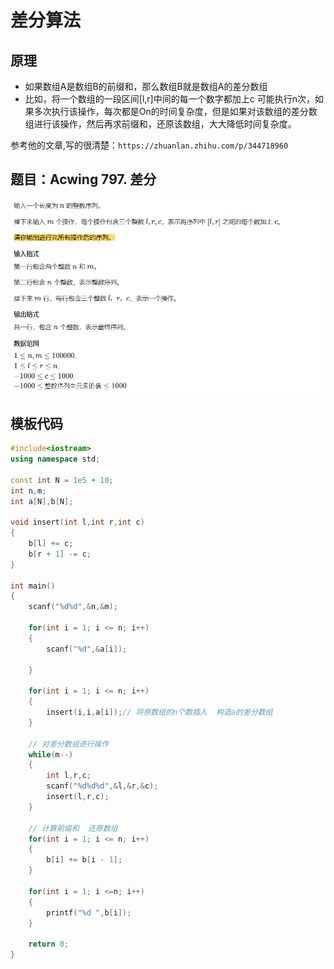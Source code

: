 # 差分算法

## 原理

* 如果数组A是数组B的前缀和，那么数组B就是数组A的差分数组
* 比如，将一个数组的一段区间[l,r]中间的每一个数字都加上c 可能执行n次，如果多次执行该操作，每次都是On的时间复杂度，但是如果对该数组的差分数组进行该操作，然后再求前缀和，还原该数组，大大降低时间复杂度。

参考他的文章,写的很清楚：```https://zhuanlan.zhihu.com/p/344718960```


## 题目：Acwing 797. 差分
![图 1](../../images/5b0336f5765308938eff1de227ffdec90e5233933fc7f07c8882a057407e4914.png)  


## 模板代码

```cpp
#include<iostream>
using namespace std;

const int N = 1e5 + 10;
int n,m;
int a[N],b[N];

void insert(int l,int r,int c)
{
    b[l] += c;
    b[r + 1] -= c;
}

int main()
{
    scanf("%d%d",&n,&m);
    
    for(int i = 1; i <= n; i++)
    {
        scanf("%d",&a[i]);
        
    }
    
    for(int i = 1; i <= n; i++)
    {
        insert(i,i,a[i]);// 将原数组的n个数插入  构造a的差分数组
    }
    
    // 对差分数组进行操作
    while(m--)
    {
        int l,r,c;
        scanf("%d%d%d",&l,&r,&c);
        insert(l,r,c);
    }
    
    // 计算前缀和  还原数组
    for(int i = 1; i <= n; i++)
    {
        b[i] += b[i - 1];
    }
    
    for(int i = 1; i <=n; i++)
    {
        printf("%d ",b[i]);
    }
    
    return 0;
}


```
